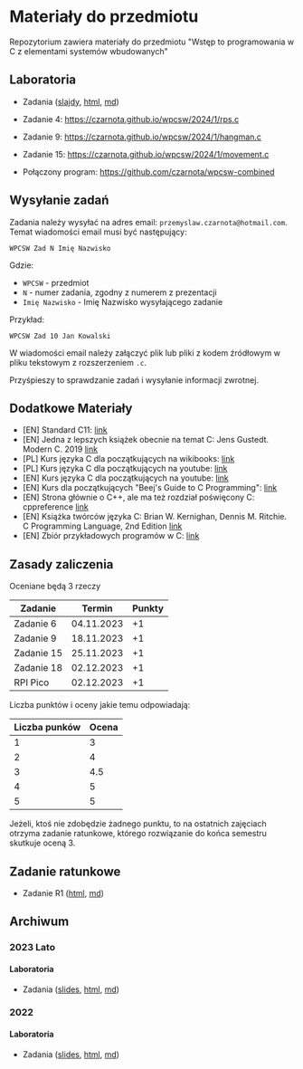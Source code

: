# Materiały do przedmiotu

Repozytorium zawiera materiały do przedmiotu "Wstęp to programowania w C z elementami systemów wbudowanych"

## Laboratoria

- Zadania ([slajdy](https://czarnota.github.io/wpcsw/2024/1/slides.html), [html](https://czarnota.github.io/wpcsw/2024/1/README), [md](https://github.com/czarnota/wpcsw/tree/main/2024/1/))

- Zadanie 4: <https://czarnota.github.io/wpcsw/2024/1/rps.c>
- Zadanie 9: <https://czarnota.github.io/wpcsw/2024/1/hangman.c>
- Zadanie 15: <https://czarnota.github.io/wpcsw/2024/1/movement.c>
- Połączony program: <https://github.com/czarnota/wpcsw-combined>

## Wysyłanie zadań

Zadania należy wysyłać na adres email: `przemyslaw.czarnota@hotmail.com`.
Temat wiadomości email musi być następujący:

```
WPCSW Zad N Imię Nazwisko
```

Gdzie:
- `WPCSW` - przedmiot
- `N` - numer zadania, zgodny z numerem z prezentacji
- `Imię Nazwisko` - Imię Nazwisko wysyłającego zadanie

Przykład:

```
WPCSW Zad 10 Jan Kowalski
```

W wiadomości email należy załączyć plik lub pliki z kodem źródłowym w pliku tekstowym z rozszerzeniem `.c`.

Przyśpieszy to sprawdzanie zadań i wysyłanie informacji zwrotnej.

## Dodatkowe Materiały

- [EN] Standard C11: [link](https://www.open-std.org/jtc1/sc22/wg14/www/docs/n1570.pdf)
- [EN] Jedna z lepszych książek obecnie na temat C: Jens Gustedt. Modern C. 2019 [link](https://hal.inria.fr/hal-02383654/document)
- [PL] Kurs języka C dla początkujących na wikibooks: [link](https://pl.wikibooks.org/wiki/C)
- [PL] Kurs języka C dla początkujących na youtube: [link](https://www.youtube.com/watch?v=o9zn6XQKjgU&list=PL6aekdNhY7DBvSnK0HUUBb-OH4y41HoZw)
- [EN] Kurs języka C dla początkujących na youtube: [link](https://www.youtube.com/watch?v=KJgsSFOSQv0)
- [EN] Kurs dla początkujących "Beej's Guide to C Programming": [link](https://beej.us/guide/bgc/)
- [EN] Strona głównie o C++, ale ma też rozdział poświęcony C: cppreference [link](https://en.cppreference.com/w/c)
- [EN] Książka twórców języka C: Brian W. Kernighan, Dennis M. Ritchie. C Programming Language, 2nd Edition [link](https://github.com/germanoa/compiladores/blob/master/doc/ebook/The%20C%20Programming%20Language%20-%202nd%20Edition%20-%20Ritchie%20Kernighan.pdf)
- [EN] Zbiór przykładowych programów w C: [link](https://github.com/randerson112358/C-Programs)

## Zasady zaliczenia

Oceniane będą 3 rzeczy

| Zadanie                       | Termin     | Punkty  |
| ----------------------------- | ---------- | ------- |
| Zadanie 6                     | 04.11.2023 |  +1     |
| Zadanie 9                     | 18.11.2023 |  +1     |
| Zadanie 15                    | 25.11.2023 |  +1     |
| Zadanie 18                    | 02.12.2023 |  +1     |
| RPI Pico                      | 02.12.2023 |  +1     |

Liczba punktów i oceny jakie temu odpowiadają:

| Liczba punków | Ocena |
| ------------- | ----- |
| 1             | 3     |
| 2             | 4     |
| 3             | 4.5   |
| 4             | 5     |
| 5             | 5     |

Jeżeli, ktoś nie zdobędzie żadnego punktu, to na ostatnich zajęciach otrzyma
zadanie ratunkowe, którego rozwiązanie do końca semestru skutkuje oceną 3.

## Zadanie ratunkowe

- Zadanie R1 ([html](https://czarnota.github.io/wpcsw/2023/1/task1), [md](https://github.com/czarnota/wpcsw/tree/main/2023/1/task1.md))

## Archiwum

### 2023 Lato

#### Laboratoria

- Zadania ([slides](https://czarnota.github.io/wpcsw/2023/1/slides.html), [html](https://czarnota.github.io/wpcsw/2023/1/), [md](https://github.com/czarnota/wpcsw/tree/main/2023/1/))

### 2022

#### Laboratoria

- Zadania ([slides](https://czarnota.github.io/wpcsw/2022/1/slides.html), [html](https://czarnota.github.io/wpcsw/2022/1/), [md](https://github.com/czarnota/wpcsw/tree/main/2022/1/))
